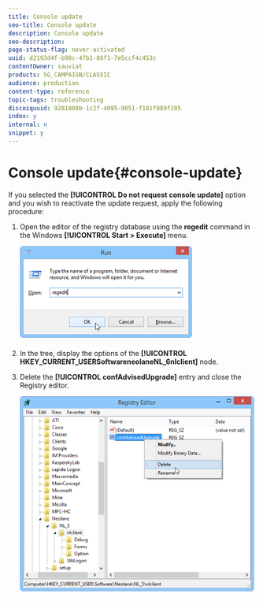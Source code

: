 ```yaml
---
title: Console update
seo-title: Console update
description: Console update
seo-description: 
page-status-flag: never-activated
uuid: d2193d4f-b98c-47b1-88f1-7e5ccf4c453c
contentOwner: sauviat
products: SG_CAMPAIGN/CLASSIC
audience: production
content-type: reference
topic-tags: troubleshooting
discoiquuid: 9281808b-1c2f-4095-9051-f181f089f205
index: y
internal: n
snippet: y
---
```


# Console update{#console-update}

If you selected the **[!UICONTROL Do not request console update]** option and you wish to reactivate the update request, apply the following procedure:

1. Open the editor of the registry database using the **regedit** command in the Windows **[!UICONTROL Start > Execute]** menu.

   ![](assets/ncs_console_update_1.png)

1. In the tree, display the options of the **[!UICONTROL HKEY_CURRENT_USERSoftwareneolaneNL_6nlclient]** node.
1. Delete the **[!UICONTROL confAdvisedUpgrade]** entry and close the Registry editor.

   ![](assets/ncs_console_update_2.png)

